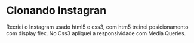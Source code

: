 # Clonando Instagran
 Recriei o Instagram usado html5 e css3, com htm5 treinei posicionamento com display flex. No Css3 apliquei a responsividade com Media Queries.
